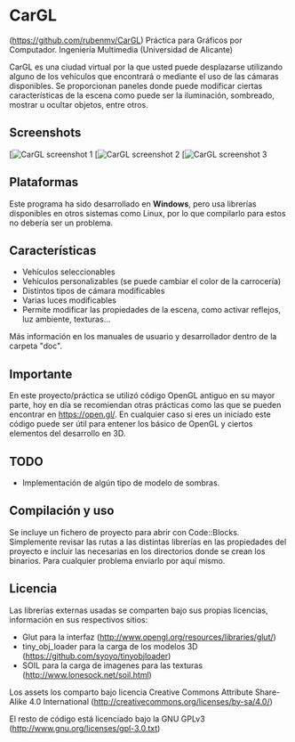 CarGL
=====

(https://github.com/rubenmv/CarGL)
Práctica para Gráficos por Computador. Ingeniería Multimedia (Universidad de Alicante)

CarGL es una ciudad virtual por la que usted puede desplazarse utilizando alguno de los vehículos que encontrará o mediante el uso de las cámaras disponibles. Se proporcionan paneles donde puede modificar ciertas características de la escena como puede ser la iluminación, sombreado, mostrar u ocultar objetos, entre otros.

Screenshots
-----------
[![CarGL screenshot 1](https://github.com/rubenmv/CarGL/raw/master/doc/cargl-1.PNG)
[![CarGL screenshot 2](https://github.com/rubenmv/CarGL/raw/master/doc/cargl-2.PNG)
[![CarGL screenshot 3](https://github.com/rubenmv/CarGL/raw/master/doc/cargl-3.PNG)

Plataformas
-----------
Este programa ha sido desarrollado en **Windows**, pero usa librerías disponibles en otros sistemas como Linux, por lo que compilarlo para estos no debería ser un problema.

Características
---------------
* Vehículos seleccionables
* Vehículos personalizables (se puede cambiar el color de la carrocería)
* Distintos tipos de cámara modificables
* Varias luces modificables
* Permite modificar las propiedades de la escena, como activar reflejos, luz ambiente, texturas...

Más información en los manuales de usuario y desarrollador dentro de la carpeta "doc".

Importante
----------
En este proyecto/práctica se utilizó código OpenGL antiguo en su mayor parte, hoy en día se recomiendan otras prácticas como las que se pueden encontrar en https://open.gl/. En cualquier caso si eres un iniciado este código puede ser útil para entener los básico de OpenGL y ciertos elementos del desarrollo en 3D.

TODO
----
* Implementación de algún tipo de modelo de sombras.

Compilación y uso
-----------------
Se incluye un fichero de proyecto para abrir con Code::Blocks. Simplemente revisar las rutas a las distintas librerías en las propiedades del proyecto e incluir las necesarias en los directorios donde se crean los binarios. Para cualquier problema enviarlo por aquí mismo.

Licencia
--------
Las librerías externas usadas se comparten bajo sus propias licencias, información en sus respectivos sitios:
* Glut para la interfaz (http://www.opengl.org/resources/libraries/glut/)
* tiny_obj_loader para la carga de los modelos 3D (https://github.com/syoyo/tinyobjloader)
* SOIL para la carga de imagenes para las texturas (http://www.lonesock.net/soil.html)

Los assets los comparto bajo licencia Creative Commons Attribute Share-Alike 4.0 International (http://creativecommons.org/licenses/by-sa/4.0/)

El resto de código está licenciado bajo la GNU GPLv3
(http://www.gnu.org/licenses/gpl-3.0.txt)
